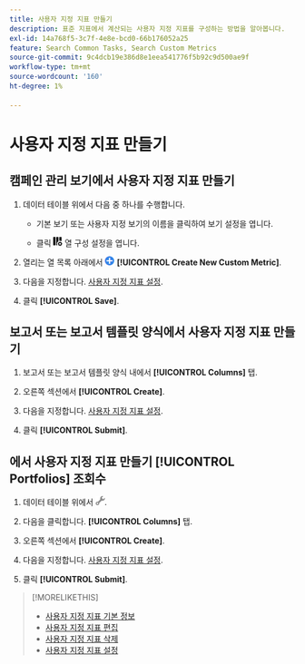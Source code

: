 ```yaml
---
title: 사용자 지정 지표 만들기
description: 표준 지표에서 계산되는 사용자 지정 지표를 구성하는 방법을 알아봅니다.
exl-id: 14a768f5-3c7f-4e8e-bcd0-66b176052a25
feature: Search Common Tasks, Search Custom Metrics
source-git-commit: 9c4dcb19e386d8e1eea541776f5b92c9d500ae9f
workflow-type: tm+mt
source-wordcount: '160'
ht-degree: 1%

---
```


# 사용자 지정 지표 만들기

## 캠페인 관리 보기에서 사용자 지정 지표 만들기

1. 데이터 테이블 위에서 다음 중 하나를 수행합니다.

   * 기본 보기 또는 사용자 지정 보기의 이름을 클릭하여 보기 설정을 엽니다.

   * 클릭 ![사용자 정의 열](/help/search-social-commerce/assets/custom-columns.png "사용자 정의 열") 열 구성 설정을 엽니다.

1. 열리는 열 목록 아래에서 ![새 사용자 지정 지표 만들기](/help/search-social-commerce/assets/add.png) **[!UICONTROL Create New Custom Metric]**.

1. 다음을 지정합니다. [사용자 지정 지표 설정](custom-metric-settings.md).

1. 클릭 **[!UICONTROL Save]**.

## 보고서 또는 보고서 템플릿 양식에서 사용자 지정 지표 만들기

1. 보고서 또는 보고서 템플릿 양식 내에서 **[!UICONTROL Columns]** 탭.

1. 오른쪽 섹션에서 **[!UICONTROL Create]**.

1. 다음을 지정합니다. [사용자 지정 지표 설정](custom-metric-settings.md).

1. 클릭 **[!UICONTROL Submit]**.

## 에서 사용자 지정 지표 만들기 [!UICONTROL Portfolios] 조회수

1. 데이터 테이블 위에서 ![선택한 보기 편집](/help/search-social-commerce/assets/view-settings.png "선택한 보기 편집").

1. 다음을 클릭합니다. **[!UICONTROL Columns]** 탭.

1. 오른쪽 섹션에서 **[!UICONTROL Create]**.

1. 다음을 지정합니다. [사용자 지정 지표 설정](custom-metric-settings.md).

1. 클릭 **[!UICONTROL Submit]**.

>[!MORELIKETHIS]
>
>* [사용자 지정 지표 기본 정보](custom-metric-about.md)
>* [사용자 지정 지표 편집](custom-metric-edit.md)
>* [사용자 지정 지표 삭제](custom-metric-delete.md)
>* [사용자 지정 지표 설정](custom-metric-settings.md)
